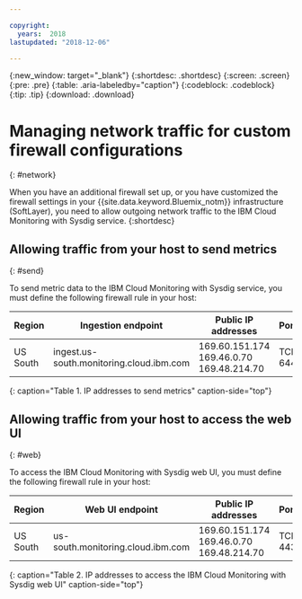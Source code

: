 ```yaml
---

copyright:
  years:  2018
lastupdated: "2018-12-06"

---
```


{:new_window: target="_blank"}
{:shortdesc: .shortdesc}
{:screen: .screen}
{:pre: .pre}
{:table: .aria-labeledby="caption"}
{:codeblock: .codeblock}
{:tip: .tip}
{:download: .download}

 
# Managing network traffic for custom firewall configurations
{: #network}

When you have an additional firewall set up, or you have customized the firewall settings in your {{site.data.keyword.Bluemix_notm}} infrastructure (SoftLayer), you need to allow outgoing network traffic to the IBM Cloud Monitoring with Sysdig service. 
{:shortdesc}


## Allowing traffic from your host to send metrics
{: #send}

To send metric data to the IBM Cloud Monitoring with Sysdig service, you must define the following firewall rule in your host:

| Region      | Ingestion endpoint                                | Public IP addresses               | Ports    |
|-------------|---------------------------------------------------|-----------------------------------|----------|
| US South    | ingest.us-south.monitoring.cloud.ibm.com          | 169.60.151.174 </br>169.46.0.70 </br>169.48.214.70   | TCP 6443 | 
{: caption="Table 1. IP addresses to send metrics" caption-side="top"}


## Allowing traffic from your host to access the web UI
{: #web}

To access the IBM Cloud Monitoring with Sysdig web UI, you must define the following firewall rule in your host:

| Region      | Web UI endpoint                                   | Public IP addresses               | Ports   |
|-------------|---------------------------------------------------|-----------------------------------|---------|
| US South    | us-south.monitoring.cloud.ibm.com                 | 169.60.151.174 </br>169.46.0.70 </br>169.48.214.70   | TCP 443 | 
{: caption="Table 2. IP addresses to access the IBM Cloud Monitoring with Sysdig web UI" caption-side="top"}

